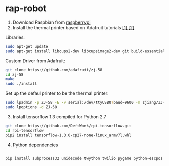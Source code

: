 # rap-robot


1. Download Raspbian from [raspberrypi](https://www.raspberrypi.org/downloads/raspbian/)
2. Install the thermal printer based on Adafruit tutorials [[1]](https://learn.adafruit.com/networked-thermal-printer-using-cups-and-raspberry-pi/connect-and-configure-printer),[[2]](https://learn.adafruit.com/instant-camera-using-raspberry-pi-and-thermal-printer/system-setup)

Libraries:

```bash
sudo apt-get update
sudo apt-get install libcups2-dev libcupsimage2-dev git build-essential cups system-config-printer
```

Custom Driver from Adafruit:

```bash
git clone https://github.com/adafruit/zj-58
cd zj-58
make
sudo ./install
```

Set up the defaul printer to be the thermal printer:

```bash
sudo lpadmin -p ZJ-58 -E -v serial:/dev/ttyUSB0?baud=9600 -m zjiang/ZJ-58.ppd
sudo lpoptions -d ZJ-58
```

3. Install tensorflow 1.3 compiled for Python 2.7 

```bash
git clone https://github.com/DeftWork/rpi-tensorflow.git
cd rpi-tensorflow
pip2 install tensorflow-1.3.0-cp27-none-linux_armv7l.whl
```

4. Python dependencies

```bash

pip install subprocess32 unidecode twython twilio pygame python-escpos

```


